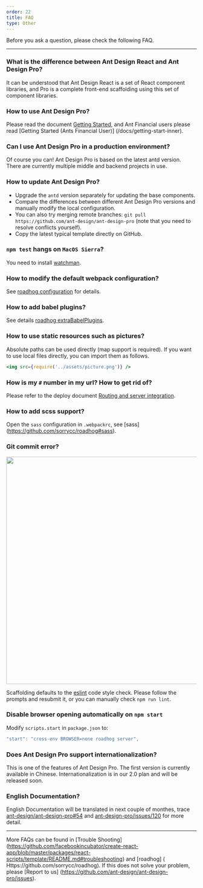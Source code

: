 ```yaml
---
order: 22
title: FAQ
type: Other
---
```


Before you ask a question, please check the following FAQ.

---

### What is the difference between Ant Design React and Ant Design Pro?

It can be understood that Ant Design React is a set of React component libraries, and Pro is a complete front-end scaffolding using this set of component libraries.

### How to use Ant Design Pro?

Please read the document [Getting Started](/docs/getting-started), and Ant Financial users please read [Getting Started (Ants Financial User)] (/docs/getting-start-inner).

### Can I use Ant Design Pro in a production environment?

Of course you can! Ant Design Pro is based on the latest antd version. There are currently multiple middle and backend projects in use.

### How to update Ant Design Pro?

- Upgrade the `antd` version separately for updating the base components.
- Compare the differences between different Ant Design Pro versions and manually modify the local configuration.
- You can also try merging remote branches: `git pull https://github.com/ant-design/ant-design-pro` (note that you need to resolve conflicts yourself).
- Copy the latest typical template directly on GitHub.

### `npm test` hangs on `MacOS Sierra`?

You need to install [watchman](https://github.com/facebookincubator/create-react-app/blob/master/packages/react-scripts/template/README.md#npm-test-hangs-on-macos-sierra).

### How to modify the default webpack configuration?

See [roadhog configuration](https://github.com/sorrycc/roadhog#configuration) for details.

### How to add babel plugins?

See details [roadhog extraBabelPlugins](https://github.com/sorrycc/roadhog#extrababelplugins).

### How to use static resources such as pictures?

Absolute paths can be used directly (map support is required). If you want to use local files directly, you can import them as follows.

```jsx
<img src={require('../assets/picture.png')} />
```

### How is my `#` number in my url? How to get rid of?

Please refer to the deploy document [Routing and server integration](/docs/deploy#Routing-and-server-integration).

### How to add scss support?

Open the `sass` configuration in `.webpackrc`, see [sass] (https://github.com/sorrycc/roadhog#sass).

### Git commit error?

<img src="https://gw.alipayobjects.com/zos/rmsportal/KkPUhMMpGtEdhSGfxxKz.png" width="600" />

Scaffolding defaults to the [eslint](http://eslint.org/) code style check. Please follow the prompts and resubmit it, or you can manually check `npm run lint`.

### Disable browser opening automatically on `npm start`

Modify `scripts.start` in `package.json` to:

```js
"start": "cross-env BROWSER=none roadhog server",
```

### Does Ant Design Pro support internationalization?

This is one of the features of Ant Design Pro. The first version is currently available in Chinese. Internationalization is in our 2.0 plan and will be released soon.

### English Documentation?

English Documentation will be translated in next couple of monthes, trace [ant-design/ant-design-pro#54](https://github.com/ant-design/ant-design-pro/issues/54#issuecomment-340804479) and [ant-design-pro/issues/120](https://github.com/ant-design/ant-design-pro/issues/120) for more detail.

---

More FAQs can be found in [Trouble Shooting] (https://github.com/facebookincubator/create-react-app/blob/master/packages/react-scripts/template/README.md#troubleshooting) and [roadhog] ( Https://github.com/sorrycc/roadhog). If this does not solve your problem, please [Report to us] (https://github.com/ant-design/ant-design-pro/issues).